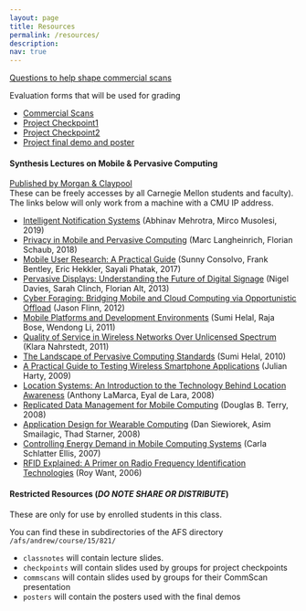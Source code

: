 ```yaml
---
layout: page
title: Resources
permalink: /resources/
description: 
nav: true
---
```



[Questions to help shape commercial scans](../assets/DOCS/commscan.html)

Evaluation forms that will be used for grading
 * [Commercial Scans](../assets/FORMS/Evaluation-Form-CommScan.html)
 * [Project Checkpoint1](../assets/FORMS/Evaluation-Form-ProjectCheckpt1.html)
 * [Project Checkpoint2](../assets/FORMS/Evaluation-Form-ProjectCheckpt2.html)
 * [Project final demo and poster](../assets/FORMS/Evaluation-Form-ProjectFinal.html)


#### Synthesis Lectures on Mobile & Pervasive Computing

[Published by Morgan & Claypool](http://www.morganclaypool.com/toc/mpc/1/1)<br>
These can be freely accesses by all Carnegie Mellon students and faculty).  
The links below will only work from a machine with a CMU IP address.

* [Intelligent Notification Systems](https://www.morganclaypool.com/doi/pdf/10.2200/S00965ED1V01Y201911MPC014) (Abhinav Mehrotra, Mirco Musolesi, 2019)
* [Privacy in Mobile and Pervasive Computing](https://www.morganclaypool.com/doi/pdf/10.2200/S00882ED1V01Y201810MPC013) (Marc Langheinrich, Florian Schaub, 2018)
* [Mobile User Research: A Practical Guide](http://www.morganclaypool.com/doi/pdf/10.2200/S00763ED1V01Y201703MPC012) (Sunny Consolvo, Frank Bentley, Eric Hekkler, Sayali Phatak, 2017)
* [Pervasive Displays: Understanding the Future of Digital Signage](http://www.morganclaypool.com/doi/pdf/10.2200/S00558ED1V01Y201312MPC011) (Nigel Davies, Sarah Clinch, Florian Alt, 2013)
* [Cyber Foraging: Bridging Mobile and Cloud Computing via Opportunistic Offload](http://www.morganclaypool.com/doi/pdf/10.2200/S00447ED1V01Y201209MPC010) (Jason Flinn, 2012)
* [Mobile Platforms and Development Environments](http://www.morganclaypool.com/doi/pdf/10.2200/S00404ED1V01Y201202MPC009) (Sumi Helal, Raja Bose, Wendong Li, 2011)
* [Quality of Service in Wireless Networks Over Unlicensed Spectrum](http://www.morganclaypool.com/doi/pdf/10.2200/S00383ED1V01Y201109MPC008) (Klara Nahrstedt, 2011)
* [The Landscape of Pervasive Computing Standards](http://www.morganclaypool.com/doi/pdf/10.2200/S00267ED1V01Y201004MPC007) (Sumi Helal, 2010)
* [A Practical Guide to Testing Wireless Smartphone Applications](http://www.morganclaypool.com/doi/pdf/10.2200/S00219ED1V01Y200909MPC006) (Julian Harty, 2009)
* [Location Systems: An Introduction to the Technology Behind Location Awareness](http://www.morganclaypool.com/doi/pdf/10.2200/S00115ED1V01Y200804MPC004) (Anthony LaMarca, Eyal de Lara, 2008) 
* [Replicated Data Management for Mobile Computing](http://www.morganclaypool.com/doi/pdf/10.2200/S00132ED1V01Y200807MPC005) (Douglas B. Terry, 2008)
* [Application Design for Wearable Computing](http://www.morganclaypool.com/doi/pdf/10.2200/S00106ED1V01Y200801MPC003) (Dan Siewiorek, Asim Smailagic, Thad Starner, 2008)
* [Controlling Energy Demand in Mobile Computing Systems](https://www.morganclaypool.com/doi/abs/10.2200/S00089ED1V01Y200704MPC002) (Carla Schlatter Ellis, 2007)
* [RFID Explained: A Primer on Radio Frequency Identification Technologies](http://www.morganclaypool.com/doi/pdf/10.2200/S00040ED1V01Y200602MPC001) (Roy Want, 2006)


#### Restricted Resources (*DO NOTE SHARE OR DISTRIBUTE*)

These are only for use by enrolled students in this class.

You can find these in subdirectories of the AFS directory `/afs/andrew/course/15/821/`
  * `classnotes` will contain lecture slides.  
  * `checkpoints` will contain slides used by groups for project checkpoints
  * `commscans` will contain slides used by groups for their CommScan presentation
  * `posters` will contain the posters used with the final demos





